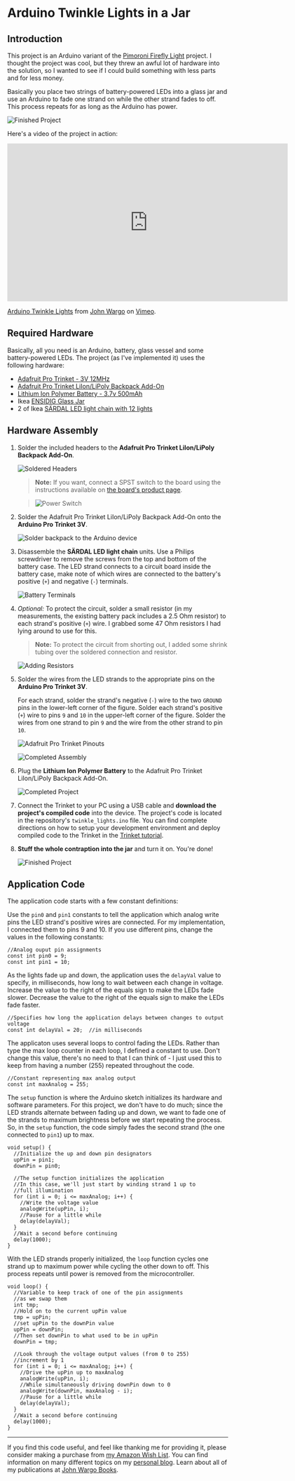 Arduino Twinkle Lights in a Jar
===============================

## Introduction

This project is an Arduino variant of the [Pimoroni Firefly Light](https://learn.pimoroni.com/tutorial/sandyj/firefly-light) project. I thought the project was cool, but they threw an awful lot of hardware into the solution, so I wanted to see if I could build something with less parts and for less money.

Basically you place two strings of battery-powered LEDs into a glass jar and use an Arduino to fade one strand on while the other strand fades to off. This process repeats for as long as the Arduino has power.

![Finished Project](images/figure-01.png)

Here's a video of the project in action:

<iframe src="https://player.vimeo.com/video/193441242" width="640" height="360" frameborder="0" webkitallowfullscreen mozallowfullscreen allowfullscreen></iframe>
<p><a href="https://vimeo.com/193441242">Arduino Twinkle Lights</a> from <a href="https://vimeo.com/user39135142">John Wargo</a> on <a href="https://vimeo.com">Vimeo</a>.</p>

## Required Hardware

Basically, all you need is an Arduino, battery, glass vessel and some battery-powered LEDs. The project (as I've implemented it) uses the following hardware: 

+ [Adafruit Pro Trinket - 3V 12MHz](https://www.adafruit.com/products/2010)
+ [Adafruit Pro Trinket LiIon/LiPoly Backpack Add-On](https://www.adafruit.com/products/2124)
+ [Lithium Ion Polymer Battery - 3.7v 500mAh](https://www.adafruit.com/products/1578)
+ Ikea [ENSIDIG Glass Jar](http://www.ikea.com/gb/en/products/decoration/vases-bowls/ensidig-vase-clear-glass-art-10239888/)
+ 2 of Ikea [SÄRDAL LED light chain with 12 lights](http://www.ikea.com/us/en/catalog/products/60277514/)

## Hardware Assembly

1.	Solder the included headers to the **Adafruit Pro Trinket LiIon/LiPoly Backpack Add-On**. 

	![Soldered Headers](images/figure-02.png)

	> **Note:** If you want, connect a SPST switch to the board using the instructions available on [the board's product page](https://www.adafruit.com/products/2124).
	 
	> ![Power Switch](images/figure-0#.png)

2.	Solder the Adafruit Pro Trinket LiIon/LiPoly Backpack Add-On onto the **Arduino Pro Trinket 3V**.  

	![Solder backpack to the Arduino device](images/figure-03.png)

3.	Disassemble the **SÄRDAL LED light chain** units. Use a Philips screwdriver to remove the screws from the top and bottom of the battery case. The LED strand connects to a circuit board inside the battery case, make note of which wires are connected to the battery's positive (`+`) and negative (`-`) terminals. 

	![Battery Terminals](images/figure-04.png)

4.	*Optional:* To protect the circuit, solder a small resistor (in my measurements, the existing battery pack includes a 2.5 Ohm resistor) to each strand's positive (`+`) wire. I grabbed some 47 Ohm resistors I had lying around to use for this. 
	
	> **Note:** To protect the circuit from shorting out, I added some shrink tubing over the soldered connection and resistor.  

	![Adding Resistors](images/figure-05.png)
	
5.	Solder the wires from the LED strands to the appropriate pins on the **Arduino Pro Trinket 3V**.

	For each strand, solder the strand's negative (`-`) wire to the two `GROUND` pins in the lower-left corner of the figure. Solder each strand's positive (`+`) wire to pins `9` and `10` in the upper-left corner of the figure. Solder the wires from one strand to pin `9` and the wire from the other strand to pin `10`.  

	![Adafruit Pro Trinket Pinouts](https://cdn-learn.adafruit.com/assets/assets/000/025/646/medium800/adafruit_products_pro5.png?1432753967)

	![Completed Assembly](images/figure-06.png)

6.	Plug the **Lithium Ion Polymer Battery** to the Adafruit Pro Trinket LiIon/LiPoly Backpack Add-On.

	![Completed Project](images/figure-07.png)

7.	Connect the Trinket to your PC using a USB cable and **download the project's compiled code** into the device. The project's code is located in the repository's `twinkle_lights.ino` file. You can find complete directions on how to setup your development environment and deploy compiled code to the Trinket in the [Trinket tutorial](https://learn.adafruit.com/introducing-pro-trinket/overview). 
	
8.	**Stuff the whole contraption into the jar** and turn it on. You're done!

	![Finished Project](images/figure-01.png)

## Application Code

The application code starts with a few constant definitions:

Use the `pin0` and `pin1` constants to tell the application which analog write pins the LED strand's positive wires are connected. For my implementation, I connected them to pins 9 and 10. If you use different pins, change the values in the following constants:
    
	//Analog ouput pin assignments
	const int pin0 = 9;
	const int pin1 = 10;
	
As the lights fade up and down, the application uses the `delayVal` value to specify, in milliseconds, how long to wait between each change in voltage. Increase the value to the right of the equals sign to make the LEDs fade slower. Decrease the value to the right of the equals sign to make the LEDs fade faster. 

	//Specifies how long the application delays between changes to output voltage
	const int delayVal = 20;  //in milliseconds

The applicaton uses several loops to control fading the LEDs. Rather than type the max loop counter in each loop, I defined a constant to use. Don't change this value, there's no need to that I can think of - I just used this to keep from having a number (255) repeated throughout the code.
	
	//Constant representing max analog output
	const int maxAnalog = 255;

The `setup` function is where the Arduino sketch initializes its hardware and software parameters. For this project, we don't have to do much; since the LED strands alternate between fading up and down, we want to fade one of the strands to maximum brightness before we start repeating the process. So, in the `setup` function, the code simply fades the second strand (the one connected to `pin1`) up to max.

	void setup() {
	  //Initialize the up and down pin designators
	  upPin = pin1;
	  downPin = pin0;
	
	  //The setup function initializes the application
	  //In this case, we'll just start by winding strand 1 up to
	  //full illumination
	  for (int i = 0; i <= maxAnalog; i++) {
	    //Write the voltage value
	    analogWrite(upPin, i);
	    //Pause for a little while
	    delay(delayVal);
	  }
	  //Wait a second before continuing
	  delay(1000);
	}

With the LED strands properly initialized, the `loop` function cycles one strand up to maximum power while cycling the other down to off. This process repeats until power is removed from the microcontroller.

	void loop() {
	  //Variable to keep track of one of the pin assignments
	  //as we swap them
	  int tmp;
	  //Hold on to the current upPin value
	  tmp = upPin;
	  //set upPin to the downPin value
	  upPin = downPin;
	  //Then set downPin to what used to be in upPin
	  downPin = tmp;
	
	  //Look through the voltage output values (from 0 to 255)
	  //increment by 1
	  for (int i = 0; i <= maxAnalog; i++) {
	    //Drive the upPin up to maxAnalog
	    analogWrite(upPin, i);
	    //While simultaneously driving downPin down to 0
	    analogWrite(downPin, maxAnalog - i);
	    //Pause for a little while
	    delay(delayVal);
	  }
	  //Wait a second before continuing
	  delay(1000);
	}


***

If you find this code useful, and feel like thanking me for providing it, please consider making a purchase from [my Amazon Wish List](https://amzn.com/w/1WI6AAUKPT5P9). You can find information on many different topics on my [personal blog](http://www.johnwargo.com). Learn about all of my publications at [John Wargo Books](http://www.johnwargobooks.com). 
